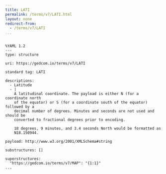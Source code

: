 ```yaml
---
title: LATI
permalink: /terms/v7/LATI.html
layout: none
redirect-from:
  - /terms/v7/LATI
...
```


```

%YAML 1.2
---
type: structure

uri: https://gedcom.io/terms/v7/LATI

standard tag: LATI

descriptions:
  - Latitude
  - |
    A latitudinal coordinate. The payload is either N (for a coordinate north
    of the equator) or S (for a coordinate south of the equator) followed by a
    decimal number of degrees. Minutes and seconds are not used and should be
    converted to fractional degrees prior to encoding.
    
    18 degrees, 9 minutes, and 3.4 seconds North would be formatted as
    N18.150944.

payload: http://www.w3.org/2001/XMLSchema#string

substructures: []

superstructures:
  "https://gedcom.io/terms/v7/MAP": "{1:1}"
...

```
